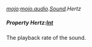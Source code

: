 _[mojo](../../modules/mojo/mojo-module.md):[mojo.audio](../../modules/mojo/mojo-audio.md).[Sound](../../modules/mojo/mojo-audio-sound.md).Hertz_
##### Property Hertz:[Int](../../modules/wonkey/wonkey-types-int.md)
The playback rate of the sound.
